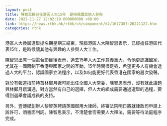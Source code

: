 ```yaml
---
layout: post
title: 陳智思稱已任港區人大15年　是時候讓其他人參與
date: 2022-11-27 12:02:19.000000000 +08:00
link: https://news.rthk.hk/rthk/ch/component/k2/1677387-20221127.htm
categories: rthk
---
```


港區人大換屆選舉提名期星期三結束，現屆港區人大陳智思表示，已經擔任港區代表15年，是時候讓其他有興趣的人參與人大工作。

陳智思出席一個電台節目後表示，過去15年人大工作意義重大，令他更認識國家，尤其在一國兩制下香港與國家之間的互動，15年時間很足夠，希望更多人有機會透過人大的平台，認識國家立法程序，以及如何能更好代表香港在國家的層次發聲。

對於有報道指前特首林鄭月娥可能出任全國人大常委，陳智思表示，沒有就此議題與林鄭月娥溝通，對方當然有自己的選擇，但人大的組成需要通過選舉的過程，要得到選舉會議成員的支持。

另外，壹傳媒創辦人黎智英聘請英國御用大律師，終審法院明日將就律政司申請上訴許可，頒書面判詞。陳智思表示，不清楚會否需要人大釋法，需要等待法庭程序完成。
